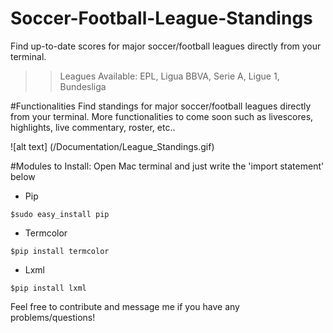 # Soccer-Football-League-Standings
Find up-to-date scores for major soccer/football leagues directly from your terminal. 
 
  >>Leagues Available: EPL, Ligua BBVA, Serie A, Ligue 1, Bundesliga

#Functionalities
Find standings for major soccer/football leagues directly from your terminal. More functionalities to come soon such as livescores, highlights, live commentary, roster, etc..

![alt text] (/Documentation/League_Standings.gif)

#Modules to Install:
Open Mac terminal and just write the 'import statement' below
  - Pip
```
$sudo easy_install pip

```
  - Termcolor
```
$pip install termcolor
```
  - Lxml
```
$pip install lxml
```

Feel free to contribute and message me if you have any problems/questions!
